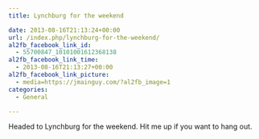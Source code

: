 ```yaml
---
title: Lynchburg for the weekend

date: 2013-08-16T21:13:24+00:00
url: /index.php/lynchburg-for-the-weekend/
al2fb_facebook_link_id:
  - 55700847_10101001612368138
al2fb_facebook_link_time:
  - 2013-08-16T21:13:27+00:00
al2fb_facebook_link_picture:
  - media=https://jmainguy.com/?al2fb_image=1
categories:
  - General

---
```

Headed to Lynchburg for the weekend. Hit me up if you want to hang out.